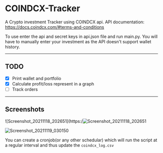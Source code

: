 # COINDCX-Tracker

A Crypto investment Tracker using COINDCX api.
API documentation: https://docs.coindcx.com/#terms-and-conditions

To use enter the api and secret keys in api.json file and run main.py.
You will have to manually enter your investment as the API doesn't support wallet history.
***
## TODO

- [x] Print wallet and portfolio
- [x] Calculate profit/loss represent in a graph 
- [ ] Track orders

***
## Screenshots

![Screenshot_20211118_202651](https:/![Screenshot_20211118_202651](https://user-images.githubusercontent.com/76177177/142500121-dda8fe66-9b64-4dff-81fd-e468080695f0.png)

![Screenshot_20211119_030150](https://user-images.githubusercontent.com/76177177/142500205-77ae55c1-3f24-4c67-92e7-d789a70f6a8e.png)



You can create a cronjob(or any other schedular) which will run the script at a regular interval and thus update the `coindcx_log.csv` 
